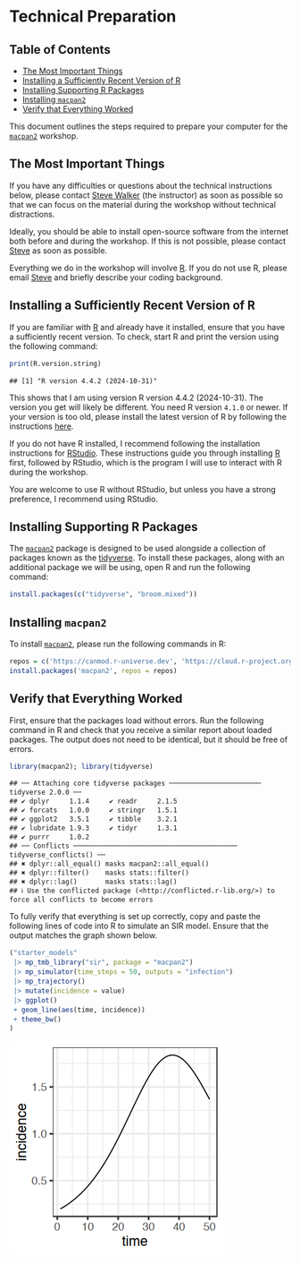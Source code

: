 Technical Preparation
================

<!-- omit from toc -->

## Table of Contents

-   [The Most Important Things](#the-most-important-things)
-   [Installing a Sufficiently Recent Version of
    R](#installing-a-sufficiently-recent-version-of-r)
-   [Installing Supporting R
    Packages](#installing-supporting-r-packages)
-   [Installing `macpan2`](#installing-macpan2)
-   [Verify that Everything Worked](#verify-that-everything-worked)

This document outlines the steps required to prepare your computer for
the [`macpan2`](https://canmod.github.io/macpan2/) workshop.

## The Most Important Things

If you have any difficulties or questions about the technical
instructions below, please contact [Steve
Walker](mailto:swalk@mcmaster.ca) (the instructor) as soon as possible
so that we can focus on the material during the workshop without
technical distractions.

Ideally, you should be able to install open-source software from the
internet both before and during the workshop. If this is not possible,
please contact [Steve](mailto:swalk@mcmaster.ca) as soon as possible.

Everything we do in the workshop will involve
[R](https://www.r-project.org/). If you do not use R, please email
[Steve](mailto:swalk@mcmaster.ca) and briefly describe your coding
background.

## Installing a Sufficiently Recent Version of R

If you are familiar with [R](https://www.r-project.org/) and already
have it installed, ensure that you have a sufficiently recent version.
To check, start R and print the version using the following command:

``` r
print(R.version.string)
```

    ## [1] "R version 4.4.2 (2024-10-31)"

This shows that I am using version R version 4.4.2 (2024-10-31). The
version you get will likely be different. You need R version `4.1.0` or
newer. If your version is too old, please install the latest version of
R by following the instructions [here](https://cran.rstudio.com/).

If you do not have R installed, I recommend following the installation
instructions for [RStudio](https://posit.co/download/rstudio-desktop/).
These instructions guide you through installing
[R](https://cran.rstudio.com/) first, followed by RStudio, which is the
program I will use to interact with R during the workshop.

You are welcome to use R without RStudio, but unless you have a strong
preference, I recommend using RStudio.

## Installing Supporting R Packages

The [`macpan2`](https://canmod.github.io/macpan2/) package is designed
to be used alongside a collection of packages known as the
[tidyverse](https://www.tidyverse.org/). To install these packages,
along with an additional package we will be using, open R and run the
following command:

``` r
install.packages(c("tidyverse", "broom.mixed"))
```

## Installing `macpan2`

To install [`macpan2`](https://canmod.github.io/macpan2/), please run
the following commands in R:

``` r
repos = c('https://canmod.r-universe.dev', 'https://cloud.r-project.org')
install.packages('macpan2', repos = repos)
```

## Verify that Everything Worked

First, ensure that the packages load without errors. Run the following
command in R and check that you receive a similar report about loaded
packages. The output does not need to be identical, but it should be
free of errors.

``` r
library(macpan2); library(tidyverse)
```

    ## ── Attaching core tidyverse packages ─────────────────────── tidyverse 2.0.0 ──
    ## ✔ dplyr     1.1.4     ✔ readr     2.1.5
    ## ✔ forcats   1.0.0     ✔ stringr   1.5.1
    ## ✔ ggplot2   3.5.1     ✔ tibble    3.2.1
    ## ✔ lubridate 1.9.3     ✔ tidyr     1.3.1
    ## ✔ purrr     1.0.2     
    ## ── Conflicts ───────────────────────────────────────── tidyverse_conflicts() ──
    ## ✖ dplyr::all_equal() masks macpan2::all_equal()
    ## ✖ dplyr::filter()    masks stats::filter()
    ## ✖ dplyr::lag()       masks stats::lag()
    ## ℹ Use the conflicted package (<http://conflicted.r-lib.org/>) to force all conflicts to become errors

To fully verify that everything is set up correctly, copy and paste the
following lines of code into R to simulate an SIR model. Ensure that the
output matches the graph shown below.

``` r
("starter_models"
 |> mp_tmb_library("sir", package = "macpan2")
 |> mp_simulator(time_steps = 50, outputs = "infection")
 |> mp_trajectory()
 |> mutate(incidence = value)
 |> ggplot() 
 + geom_line(aes(time, incidence))
 + theme_bw()
)
```

![](figures/sir-1.png)<!-- -->
